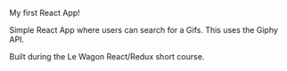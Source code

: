 My first React App!

Simple React App where users can search for a Gifs. This uses the Giphy API.

Built during the Le Wagon React/Redux short course.
